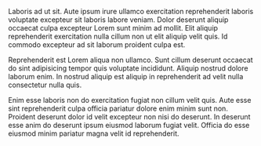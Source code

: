 Laboris ad ut sit. Aute ipsum irure ullamco exercitation reprehenderit laboris voluptate excepteur sit laboris labore veniam. Dolor deserunt aliquip occaecat culpa excepteur Lorem sunt minim ad mollit. Elit aliquip reprehenderit exercitation nulla cillum non ut elit aliquip velit quis. Id commodo excepteur ad sit laborum proident culpa est.

Reprehenderit est Lorem aliqua non ullamco. Sunt cillum deserunt occaecat do sint adipisicing tempor quis voluptate incididunt. Aliquip nostrud dolore laborum enim. In nostrud aliquip est aliquip in reprehenderit ad velit nulla consectetur nulla quis.

Enim esse laboris non do exercitation fugiat non cillum velit quis. Aute esse sint reprehenderit culpa officia pariatur dolore enim minim sunt non. Proident deserunt dolor id velit excepteur non nisi do deserunt. In deserunt esse anim do deserunt ipsum eiusmod laborum fugiat velit. Officia do esse eiusmod minim pariatur magna velit id reprehenderit.